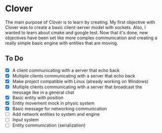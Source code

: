 # Clover
The main purpose of Clover is to learn by creating. My first objective with Clover was to create a basic client-server model with sockets. Also, I wanted to learn about cmake and google test. Now that it's done, new objectives have been set like more complex communication and creating a really simple basic engine with entities that are moving.
## To Do
- [x] A client communicating with a server that echo back
- [x] Multiple clients communicating with a server that echo back
- [x] Make project compatible with Linux (already working on Windows)
- [x] Multiple clients communicating with a server that broadcast the message like in a general chat
- [x] Basic entity with position
- [x] Entity movement mock in physic system
- [x] Basic message for networking communication
- [ ] Add network entities to system and engine
- [ ] Input system
- [ ] Entity communication (serialization)